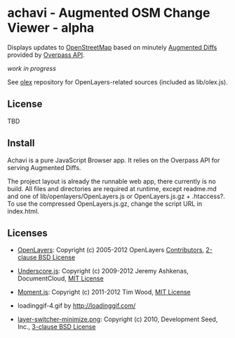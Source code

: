 # achavi - Augmented OSM Change Viewer - alpha

Displays updates to [OpenStreetMap](openstreetmap.org) based on minutely [Augmented Diffs](http://wiki.openstreetmap.org/wiki/Overpass_API/Augmented_Diffs) provided by [Overpass API](http://overpass-api.de/augmented_diffs/).

*work in progress*

See [olex](https://github.com/nrenner/olex) repository for OpenLayers-related sources (included as lib/olex.js).

## License

TBD

## Install

Achavi is a pure JavaScript Browser app. It relies on the Overpass API for serving Augmented Diffs.

The project layout is already the runnable web app, there currently is no build. All files and directories are required at runtime, 
except readme.md and one of lib/openlayers/OpenLayers.js or OpenLayers.js.gz + .htaccess?. To use the compressed OpenLayers.js.gz, change the 
script URL in index.html.

## Licenses

* [OpenLayers](http://www.openlayers.org/): Copyright (c) 2005-2012 OpenLayers [Contributors](licenses/openlayers-authors.txt), [2-clause BSD License](licenses/openlayers-license.txt)
* [Underscore.js](http://underscorejs.org/): Copyright (c) 2009-2012 Jeremy Ashkenas, DocumentCloud, [MIT License](licenses/underscorejs-LICENSE)
* [Moment.js](http://momentjs.com/): Copyright (c) 2011-2012 Tim Wood, [MIT License](licenses/momentjs-LICENSE)

* loadinggif-4.gif by http://loadinggif.com/
* [layer-switcher-minimize.png](https://github.com/nrenner/openlayers_themes): Copyright (c) 2010, Development Seed, Inc., [3-clause BSD License](licenses/openlayers_themes-LICENSE.txt)